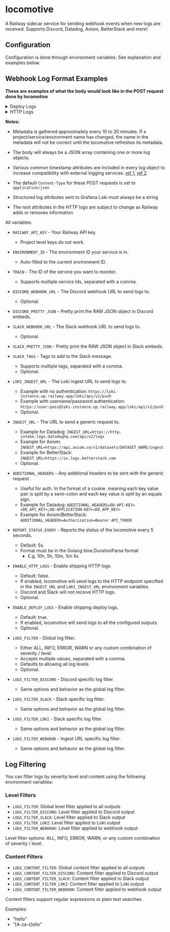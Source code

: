 # locomotive

A Railway sidecar service for sending webhook events when new logs are received. Supports Discord, Datadog, Axiom, BetterStack and more!

## Configuration

Configuration is done through environment variables. See explanation and examples below.

## Webhook Log Format Examples

**These are examples of what the body would look like in the POST request done by locomotive**
<details>
<summary>Deploy Logs</summary>

<details>
<summary>Plaintext Deploy Logs</summary>

```json
[
    {
        "_metadata": {
            "deploymentId": "577e2cf2-a1fc-4e0f-b352-2780bca73a94",
            "deploymentInstanceId": "bbdc4e76-7600-415f-9f6b-e425311cec51",
            "environmentId": "b5ce7ab5-96f1-4fa3-929b-fc883f89cbd1",
            "environmentName": "production",
            "projectId": "8a6502bf-6479-440c-a14f-78ecd52abf09",
            "projectName": "Railyard",
            "serviceId": "24335e07-e68b-498f-bc9e-1b9146436867",
            "serviceName": "Autorack"
        },
        "message": "Hello, World!",
        "level": "info",
        "severity": "info",
        "time": "2020-05-22T21:27:33Z",
        "_time": "2020-05-22T21:27:33Z",
        "dt": "2020-05-22T21:27:33Z",
        "datetime": "2020-05-22T21:27:33Z",
        "ts": "2020-05-22T21:27:33Z",
        "timestamp": "2020-05-22T21:27:33Z"
    }
]
```
</details>

<details>
<summary>Structured JSON Deploy Logs</summary>

For Structured JSON Deploy Logs

```json
[
    {
        "_metadata": {
            "deploymentId": "5b7c81b35-1578-4eb8-8498-44f4f517b263",
            "deploymentInstanceId": "46cda6d4-f76c-45cb-8642-c7265949e497",
            "environmentId": "b5ce7ab5-96f1-4fa3-929b-fc883f89cbd1",
            "environmentName": "production",
            "projectId": "8a6502bf-6479-440c-a14f-78ecd52abf09",
            "projectName": "Railyard",
            "serviceId": "55b1755f-f2c6-4f24-8d51-0ed3754b253e",
            "serviceName": "Superliner"
        },
        "level": "info",
        "severity": "info",
        "message": "Hello, World!",
        "example_string": "foo bar",
        "example_int": 12345678,
        "example_float": 1.2345678,
        "example_int_slice": [123, 456, 789],
        "example_string_slice": ["hello", "world"],
        "example_group": {
            "example_grouped_int": 12345678,
            "example_grouped_string": "Hello, World!"
        },
        "time": "2020-05-22T21:27:33Z",
        "_time": "2020-05-22T21:27:33Z",
        "dt": "2020-05-22T21:27:33Z",
        "datetime": "2020-05-22T21:27:33Z",
        "ts": "2020-05-22T21:27:33Z",
        "timestamp": "2020-05-22T21:27:33Z"
    }
]
```
</details>

<details>
<summary>Grafana Loki Plaintext Deploy Logs Example</summary>

Grafana Loki Plaintext Deploy Logs Example

```json
{
    "streams": [
        {
            "stream": {
                "deployment_id": "fb8172c8-a65d-48a4-9d1e-9d5ef986c9c3",
                "deployment_instance_id": "25dfeb9b-0097-4f91-820b-5dccc5009b1d",
                "project_id": "dce92382-c4e4-4923-bacd-3a5f7bcab337",
                "project_name": "Union Pacific Freight",
                "environment_id": "57d88ccb-8db9-4aef-957e-ecd94c41fdf8",
                "environment_name": "production",
                "service_id": "aa8ce660-dad0-4f7d-8921-46295d180c09",
                "service_name": "Dash 8",
                "severity": "error",
                "level": "error"
            },
            "values": [["1590182853000000000", "a plaintext message", {}]]
        }
    ]
}
```
</details>

<details>
<summary>Grafana Loki Structured Deploy Logs Example</summary>

Grafana Loki Structured Deploy Logs Example

```json
{
    "streams": [
        {
            "stream": {
                "deployment_id": "fb8172c8-a65d-48a4-9d1e-9d5ef986c9c3",
                "deployment_instance_id": "25dfeb9b-0097-4f91-820b-5dccc5009b1d",
                "project_id": "dce92382-c4e4-4923-bacd-3a5f7bcab337",
                "project_name": "Union Pacific Freight",
                "environment_id": "57d88ccb-8db9-4aef-957e-ecd94c41fdf8",
                "environment_name": "production",
                "service_id": "aa8ce660-dad0-4f7d-8921-46295d180c09",
                "service_name": "Dash 8",
                "severity": "error",
                "level": "error"
            },
            "values": [
                [
                    "1590182853000000000",
                    "hello, world",
                    {
                        "float": "10.51",
                        "number": "10",
                        "string_value": "hello world",
                        "user": "null"
                    }
                ]
            ]
        }
    ]
}
```
</details>
</details>

<details>
<summary>HTTP Logs</summary>

<details>
<summary>HTTP Logs For Generic Webhooks</summary>

```json
[
   {
      "_metadata":{
         "projectId":"bbd37ec6-1a5f-41bc-8461-910dffb30b1e",
         "projectName":"Railway",
         "environmentId":"681108cd-bbc6-49ac-a571-446cbbc2c6fe",
         "environmentName":"production",
         "serviceId":"f14f6e00-4d4e-448c-b526-79c358fc6ac0",
         "serviceName":"Frontend Railpack",
         "deploymentId":"ed5c3ddf-c333-4407-858d-58e6c5765066"
      },
      "clientUa":"Mozilla/5.0 (Macintosh; Intel Mac OS X 15_5) AppleWebKit/605.1.15 (KHTML, like Gecko) Version/18.4 Safari/605.1.15",
      "downstreamProto":"HTTP/2.0",
      "edgeRegion":"us-east4-eqdc4a",
      "host":"railway.com",
      "httpStatus":200,
      "method":"GET",
      "path":"/dashboard",
      "requestId":"SMy7Drs-RcGXiaSg4a9AQ",
      "responseDetails":"",
      "rxBytes":4176,
      "srcIp":"66.33.22.11",
      "totalDuration":477,
      "txBytes":22453,
      "upstreamAddress":"http://[fd12:74d7:7e85:0:1000:34:be32:e1aa]:8080",
      "upstreamProto":"HTTP/1.1",
      "upstreamRqDuration":420,
      "message":"/dashboard",
      "timestamp":"2020-05-22T21:27:33Z",
      "time":"2020-05-22T21:27:33Z",
      "_time":"2020-05-22T21:27:33Z",
      "ts":"2020-05-22T21:27:33Z",
      "datetime":"2020-05-22T21:27:33Z",
      "dt":"2020-05-22T21:27:33Z"
   }
]
```

</details>

<details>
<summary>HTTP Logs For Loki</summary>

```json
{
   "streams":[
      {
         "stream":{
            "project_name":"Railway",
            "environment_id":"5cd7a403-45d9-4303-9de4-71bcfc7d2bf2",
            "environment_name":"production",
            "service_id":"3100de87-d044-4991-9c18-7a23e49c3927",
            "service_name":"Frontend Railpack",
            "deployment_id":"7d7426b1-0bd6-4b5e-8193-7f7a67160798",
            "project_id":"8ab20430-761a-4d60-9b39-772a514d928a"
         },
         "values":[
            [
               "1590182853000000000",
               "/dashboard",
               {
                  "clientUa":"Mozilla/5.0 (Macintosh; Intel Mac OS X 15_5) AppleWebKit/605.1.15 (KHTML, like Gecko) Version/18.4 Safari/605.1.15",
                  "downstreamProto":"HTTP/2.0",
                  "edgeRegion":"us-east4-eqdc4a",
                  "host":"railway.com",
                  "httpStatus":404,
                  "method":"GET",
                  "requestId":"SMy7Drs-RcGXiaSg4a9AQ",
                  "responseDetails":"",
                  "rxBytes":4302,
                  "srcIp":"66.33.22.11",
                  "totalDuration":242,
                  "txBytes":19,
                  "upstreamAddress":"http://[fd12:74d7:7e85:0:1000:34:be32:e1aa]:8080",
                  "upstreamProto":"HTTP/1.1",
                  "upstreamRqDuration":185
               }
            ]
         ]
      }
   ]
}
```

</details>
</details>

**Notes:**

-   Metadata is gathered approximately every 10 to 20 minutes. If a project/service/environment name has changed, the name in the metadata will not be correct until the locomotive refreshes its metadata.

-   The body will always be a JSON array containing one or more log objects.

-   Various common timestamp attributes are included in every log object to increase compatibility with external logging services. [ref 1](https://axiom.co/docs/send-data/ingest#timestamp-field), [ref 2](https://betterstack.com/docs/logs/http-rest-api/#sending-timestamps)

-   The default `Content-Type` for these POST requests is set to `application/json`

-   Structured log attributes sent to Grafana Loki must always be a string

- The root attributes in the HTTP logs are subject to change as Railway adds or removes information

All variables:

-   `RAILWAY_API_KEY` - Your Railway API key.

    -   Project level keys do not work.

-   `ENVIRONMENT_ID` - The environment ID your service is in.

    -   Auto-filled to the current environment ID.

-   `TRAIN` - The ID of the service you want to monitor.

    -   Supports multiple service Ids, separated with a comma.

-   `DISCORD_WEBHOOK_URL` - The Discord webhook URL to send logs to.

    -   Optional.

-   `DISCORD_PRETTY_JSON` - Pretty print the RAW JSON object in Discord embeds.

-   `SLACK_WEBHOOK_URL` - The Slack webhook URL to send logs to.

    -   Optional.

-   `SLACK_PRETTY_JSON` - Pretty print the RAW JSON object in Slack embeds.

-   `SLACK_TAGS` - Tags to add to the Slack message.

    -   Supports multiple tags, separated with a comma.
    -   Optional.

-   `LOKI_INGEST_URL` - The Loki ingest URL to send logs to.

    -   Example with no authentication: `https://loki-instance.up.railway.app/loki/api/v1/push`
    -   Example with username/password authentication: `https://user:pass@loki-instance.up.railway.app/loki/api/v1/push`
    -   Optional.

-   `INGEST_URL` - The URL to send a generic request to.

    -   Example for Datadog: `INGEST_URL=https://http-intake.logs.datadoghq.com/api/v2/logs`
    -   Example for Axiom: `INGEST_URL=https://api.axiom.co/v1/datasets/DATASET_NAME/ingest`
    -   Example for BetterStack: `INGEST_URL=https://in.logs.betterstack.com`
    -   Optional.

-   `ADDITIONAL_HEADERS` - Any additional headers to be sent with the generic request.

    -   Useful for auth. In the format of a cookie. meaning each key value pair is split by a semi-colon and each key value is split by an equals sign.
    -   Example for Datadog: `ADDITIONAL_HEADERS=DD-API-KEY=<DD_API_KEY>;DD-APPLICATION-KEY=<DD_APP_KEY>`
    -   Example for Axiom/BetterStack: `ADDITIONAL_HEADERS=Authorization=Bearer API_TOKEN`

-   `REPORT_STATUS_EVERY` - Reports the status of the locomotive every 5 seconds.

    -   Default: 5s.
    -   Format must be in the Golang time.DurationParse format
        -   E.g. 10h, 5h, 10m, 5m 5s

-   `ENABLE_HTTP_LOGS` - Enable shipping HTTP logs.

    -   Default: false.
    -   If enabled, locomotive will send logs to the HTTP endpoint specified in the `INGEST_URL` and `LOKI_INGEST_URL` environment variables.
    -   Discord and Slack will not receive HTTP logs.
    -   Optional.

-   `ENABLE_DEPLOY_LOGS` - Enable shipping deploy logs.

    -   Default: true.
    -   If enabled, locomotive will send logs to all the configured outputs.
    -   Optional.

-   `LOGS_FILTER` - Global log filter.

    -   Either ALL, INFO, ERROR, WARN or any custom combination of severity / level.
    -   Accepts multiple values, separated with a comma.
    -   Defaults to allowing all log levels.
    -   Optional.

-   `LOGS_FILTER_DISCORD` - Discord specific log filter.

    -   Same options and behavior as the global log filter.

-   `LOGS_FILTER_SLACK` - Slack specific log filter.

    -   Same options and behavior as the global log filter.

-   `LOGS_FILTER_LOKI` - Slack specific log filter.

    -   Same options and behavior as the global log filter.

-   `LOGS_FILTER_WEBHOOK` - Ingest URL specific log filter.

    -   Same options and behavior as the global log filter.

## Log Filtering

You can filter logs by severity level and content using the following environment variables:

### Level Filters

-   `LOGS_FILTER`: Global level filter applied to all outputs
-   `LOGS_FILTER_DISCORD`: Level filter applied to Discord output
-   `LOGS_FILTER_SLACK`: Level filter applied to Slack output
-   `LOGS_FILTER_LOKI`: Level filter applied to Loki output
-   `LOGS_FILTER_WEBHOOK`: Level filter applied to webhook output

Level filter options: ALL, INFO, ERROR, WARN, or any custom combination of severity / level.

### Content Filters

-   `LOGS_CONTENT_FILTER`: Global content filter applied to all outputs
-   `LOGS_CONTENT_FILTER_DISCORD`: Content filter applied to Discord output
-   `LOGS_CONTENT_FILTER_SLACK`: Content filter applied to Slack output
-   `LOGS_CONTENT_FILTER_LOKI`: Content filter applied to Loki output
-   `LOGS_CONTENT_FILTER_WEBHOOK`: Content filter applied to webhook output

Content filters support regular expressions or plain text searches.

Examples:

-   "hello"
-   "[A-za-z]ello"
